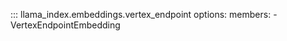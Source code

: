 ::: llama_index.embeddings.vertex_endpoint
    options:
      members:
        - VertexEndpointEmbedding
